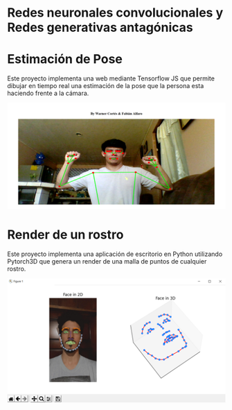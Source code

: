 # Redes neuronales convolucionales y Redes generativas antagónicas

# Estimación de Pose

Este proyecto implementa una web mediante Tensorflow JS que permite dibujar en tiempo real una estimación de la pose que la persona esta haciendo frente a la cámara.

![pose](<./imagenes/pose.PNG>)

# Render de un rostro

Este proyecto implementa una aplicación de escritorio en Python utilizando Pytorch3D que genera un render de una malla de puntos de cualquier rostro.

![rostro](<./imagenes/rostro.PNG>)
